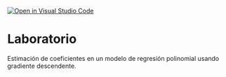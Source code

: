 [![Open in Visual Studio Code](https://classroom.github.com/assets/open-in-vscode-718a45dd9cf7e7f842a935f5ebbe5719a5e09af4491e668f4dbf3b35d5cca122.svg)](https://classroom.github.com/online_ide?assignment_repo_id=13082295&assignment_repo_type=AssignmentRepo)
# Laboratorio

Estimación de coeficientes en un modelo de regresión polinomial usando gradiente descendente.
